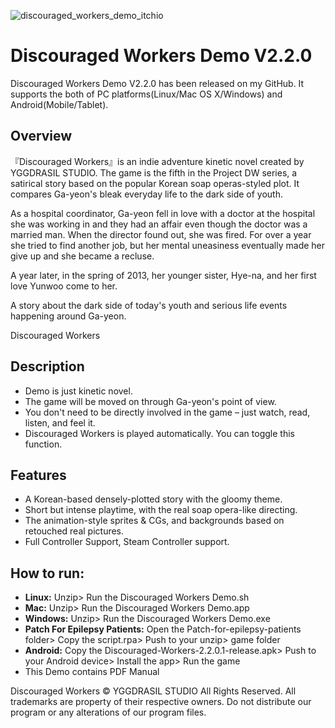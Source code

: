 ![discouraged_workers_demo_itchio](https://cloud.githubusercontent.com/assets/5509466/11607854/c4fd32ca-9b9a-11e5-862f-842bd64a1f0c.png)

# Discouraged Workers Demo V2.2.0

Discouraged Workers Demo V2.2.0 has been released on my GitHub. It supports the both of PC platforms(Linux/Mac OS X/Windows) and Android(Mobile/Tablet).

##  Overview

『Discouraged Workers』is an indie adventure kinetic novel created by YGGDRASIL STUDIO. The game is the fifth in the Project DW series, a satirical story based on the popular Korean soap operas-styled plot. It compares Ga-yeon's bleak everyday life to the dark side of youth. 

 As a hospital coordinator, Ga-yeon fell in love with a doctor at the hospital she was working in and they had an affair even though the doctor was a married man. When the director found out, she was fired. For over a year she tried to find another job, but her mental uneasiness eventually made her give up and she became a recluse. 

 A year later, in the spring of 2013, her younger sister, Hye-na, and her first love Yunwoo come to her. 

 A story about the dark side of today's youth and serious life events happening around Ga-yeon. 

 Discouraged Workers 

##  Description
* Demo is just kinetic novel.
* The game will be moved on through Ga-yeon's point of view.
* You don't need to be directly involved in the game – just watch, read, listen, and feel it.
* Discouraged Workers is played automatically. You can toggle this function.

##  Features
* A Korean-based densely-plotted story with the gloomy theme.
* Short but intense playtime, with the real soap opera-like directing.
* The animation-style sprites & CGs, and backgrounds based on retouched real pictures.
* Full Controller Support, Steam Controller support.

##  How to run:

* **Linux:** Unzip> Run the Discouraged Workers Demo.sh
* **Mac:** Unzip> Run the Discouraged Workers Demo.app
* **Windows:** Unzip> Run the Discouraged Workers Demo.exe
* **Patch For Epilepsy Patients:** Open the Patch-for-epilepsy-patients folder> Copy the script.rpa> Push to your unzip> game folder
* **Android:** Copy the Discouraged-Workers-2.2.0.1-release.apk> Push to your Android device> Install the app> Run the game
* This Demo contains PDF Manual

Discouraged Workers :copyright: YGGDRASIL STUDIO All Rights Reserved.
All trademarks are property of their respective owners. Do not distribute our program or any alterations of our program files.
